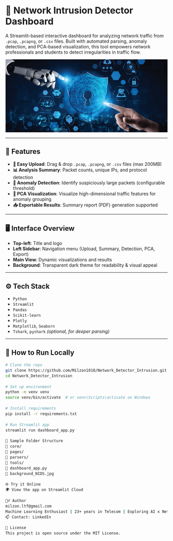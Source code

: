 # 🧠 Network Intrusion Detector Dashboard

A Streamlit-based interactive dashboard for analyzing network traffic from `.pcap`, `.pcapng`, or `.csv` files. Built with automated parsing, anomaly detection, and PCA-based visualization, this tool empowers network professionals and students to detect irregularities in traffic flow.

![Banner](background_NIDS.jpg)

---

## 🚀 Features

- **📂 Easy Upload**: Drag & drop `.pcap`, `.pcapng`, or `.csv` files (max 200MB)
- **📊 Analysis Summary**: Packet counts, unique IPs, and protocol detection
- **🚨 Anomaly Detection**: Identify suspiciously large packets (configurable threshold)
- **🧠 PCA Visualization**: Visualize high-dimensional traffic features for anomaly grouping
- **📥 Exportable Results**: Summary report (PDF) generation supported

---

## 🖥️ Interface Overview

- **Top-left**: Title and logo
- **Left Sidebar**: Navigation menu (Upload, Summary, Detection, PCA, Export)
- **Main View**: Dynamic visualizations and results
- **Background**: Transparent dark theme for readability & visual appeal

---

## ⚙️ Tech Stack

- `Python`
- `Streamlit`
- `Pandas`
- `Scikit-learn`
- `Plotly`
- `Matplotlib`, `Seaborn`
- `Tshark`, `pyshark` *(optional, for deeper parsing)*

---

## 🧪 How to Run Locally

```bash
# Clone the repo
git clone https://github.com/Milzon1010/Network_Detector_Intrusion.git
cd Network_Detector_Intrusion

# Set up environment
python -m venv venv
source venv/bin/activate  # or venv\Scripts\activate on Windows

# Install requirements
pip install -r requirements.txt

# Run Streamlit app
streamlit run dashboard_app.py

📁 Sample Folder Structure
📂 core/
📂 pages/
📂 parsers/
📂 tools/
📄 dashboard_app.py
📄 background_NIDS.jpg

🌐 Try it Online
🌍 View the app on Streamlit Cloud

🙋‍♂️ Author
milzon.ltf@gmail.com
Machine Learning Enthusiast | 23+ years in Telecom | Exploring AI x Network Intelligence
📫 Contact: LinkedIn

📄 License
This project is open source under the MIT License.


